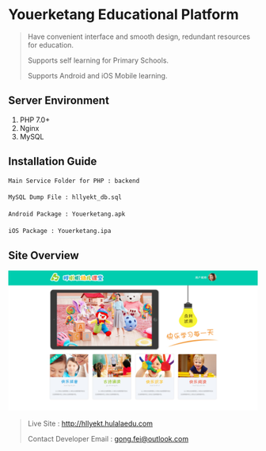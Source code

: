 # Youerketang Educational Platform

> Have convenient interface and smooth design, redundant resources for education.
>
> Supports self learning for Primary Schools.
>
> Supports Android and iOS Mobile learning.

## Server Environment

1. PHP 7.0+
3. Nginx
4. MySQL

## Installation Guide

```sh
Main Service Folder for PHP : backend

MySQL Dump File : hllyekt_db.sql

Android Package : Youerketang.apk

iOS Package : Youerketang.ipa
```

## Site Overview

![](overview.jpg)

> Live Site : http://hllyekt.hulalaedu.com
>
> Contact Developer Email : gong.fei@outlook.com